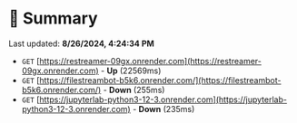 # 📖 Summary
Last updated: **8/26/2024, 4:24:34 PM**

- `GET` [https://restreamer-09gx.onrender.com](https://restreamer-09gx.onrender.com) - **Up** (22569ms)
- `GET` [https://filestreambot-b5k6.onrender.com/](https://filestreambot-b5k6.onrender.com/) - **Down** (255ms)
- `GET` [https://jupyterlab-python3-12-3.onrender.com](https://jupyterlab-python3-12-3.onrender.com) - **Down** (235ms)
